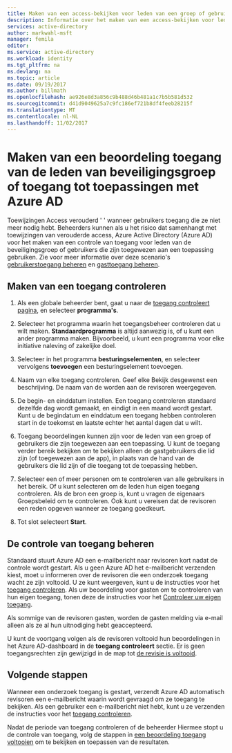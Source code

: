 ```yaml
---
title: Maken van een access-bekijken voor leden van een groep of gebruikers met toegang tot een toepassing met Azure AD | Microsoft Docs
description: Informatie over het maken van een access-bekijken voor leden van een groep of gebruikers met toegang tot een toepassing.
services: active-directory
author: markwahl-msft
manager: femila
editor: 
ms.service: active-directory
ms.workload: identity
ms.tgt_pltfrm: na
ms.devlang: na
ms.topic: article
ms.date: 09/19/2017
ms.author: billmath
ms.openlocfilehash: ae926e8d3a856c9b488d46b481a1c7b5b581d532
ms.sourcegitcommit: d41d9049625a7c9fc186ef721b8df4feeb28215f
ms.translationtype: MT
ms.contentlocale: nl-NL
ms.lasthandoff: 11/02/2017
---
```

# <a name="create-an-access-review-of-group-members-or-application-access-with-azure-ad"></a>Maken van een beoordeling toegang van de leden van beveiligingsgroep of toegang tot toepassingen met Azure AD

Toewijzingen Access verouderd ' ' wanneer gebruikers toegang die ze niet meer nodig hebt. Beheerders kunnen als u het risico dat samenhangt met toewijzingen van verouderde access, Azure Active Directory (Azure AD) voor het maken van een controle van toegang voor leden van de beveiligingsgroep of gebruikers die zijn toegewezen aan een toepassing gebruiken. Zie voor meer informatie over deze scenario's [gebruikerstoegang beheren](active-directory-azure-ad-controls-manage-user-access-with-access-reviews.md) en [gasttoegang beheren](active-directory-azure-ad-controls-manage-guest-access-with-access-reviews.md). 

## <a name="create-an-access-review"></a>Maken van een toegang controleren

1. Als een globale beheerder bent, gaat u naar de [toegang controleert pagina](https://portal.azure.com/#blade/Microsoft_AAD_ERM/DashboardBlade/), en selecteer **programma's**.

2. Selecteer het programma waarin het toegangsbeheer controleren dat u wilt maken. **Standaardprogramma** is altijd aanwezig is, of u kunt een ander programma maken. Bijvoorbeeld, u kunt een programma voor elke initiative naleving of zakelijke doel.

3. Selecteer in het programma **besturingselementen**, en selecteer vervolgens **toevoegen** een besturingselement toevoegen.

4. Naam van elke toegang controleren. Geef elke Bekijk desgewenst een beschrijving. De naam van de worden aan de revisoren weergegeven.

5. De begin- en einddatum instellen. Een toegang controleren standaard dezelfde dag wordt gemaakt, en eindigt in een maand wordt gestart. Kunt u de begindatum en einddatum een toegang hebben controleren start in de toekomst en laatste echter het aantal dagen dat u wilt.

6. Toegang beoordelingen kunnen zijn voor de leden van een groep of gebruikers die zijn toegewezen aan een toepassing. U kunt de toegang verder bereik bekijken om te bekijken alleen de gastgebruikers die lid zijn (of toegewezen aan de app), in plaats van de hand van de gebruikers die lid zijn of die toegang tot de toepassing hebben.

7. Selecteer een of meer personen om te controleren van alle gebruikers in het bereik. Of u kunt selecteren om de leden hun eigen toegang controleren. Als de bron een groep is, kunt u vragen de eigenaars Groepsbeleid om te controleren. Ook kunt u vereisen dat de revisoren een reden opgeven wanneer ze toegang goedkeurt.

8. Tot slot selecteert **Start**.


## <a name="manage-the-access-review"></a>De controle van toegang beheren

Standaard stuurt Azure AD een e-mailbericht naar revisoren kort nadat de controle wordt gestart. Als u geen Azure AD het e-mailbericht verzenden kiest, moet u informeren over de revisoren die een onderzoek toegang wacht ze zijn voltooid. U ze kunt weergeven, kunt u de instructies voor het [toegang controleren](active-directory-azure-ad-controls-perform-access-review.md). Als uw beoordeling voor gasten om te controleren van hun eigen toegang, tonen deze de instructies voor het [Controleer uw eigen toegang](active-directory-azure-ad-controls-perform-access-review.md).

Als sommige van de revisoren gasten, worden de gasten melding via e-mail alleen als ze al hun uitnodiging hebt geaccepteerd.


U kunt de voortgang volgen als de revisoren voltooid hun beoordelingen in het Azure AD-dashboard in de **toegang controleert** sectie. Er is geen toegangsrechten zijn gewijzigd in de map tot [de revisie is voltooid](active-directory-azure-ad-controls-complete-access-review.md).

## <a name="next-steps"></a>Volgende stappen

Wanneer een onderzoek toegang is gestart, verzendt Azure AD automatisch revisoren een e-mailbericht waarin wordt gevraagd om ze toegang te bekijken. Als een gebruiker een e-mailbericht niet hebt, kunt u ze verzenden de instructies voor het [toegang controleren](active-directory-azure-ad-controls-perform-access-review.md). 

Nadat de periode van toegang controleren of de beheerder Hiermee stopt u de controle van toegang, volg de stappen in [een beoordeling toegang voltooien](active-directory-azure-ad-controls-complete-access-review.md) om te bekijken en toepassen van de resultaten.


